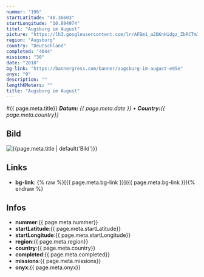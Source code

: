 ```yaml
---
nummer: "196"
startLatitude: "48.36603"
startLongitude: "10.894974"
titel: "Augsburg im August"
picture: "https://lh3.googleusercontent.com/lr/AFBm1_a2DKnHidgz_ZbRCTm155w9rcRmNKMWue9Mrvu0rj0h-NgVzFa2IMz9Ljh3KQisfY-aTBOD4kS8m8Nh1N0LbMiJ54rqMsQWq5zbM0t2YiWD8XlClzLyL62wemTXPFRWtY9UtT_o9XeN844730dHLFDKEg-QDmptk9GxQwtrZbMrPk7Z7N7dyOCXJIwI29s9NgUqmRr5MNgAocxxLd-RmEfbiOVyQ7Z6g6fFTcAED_d5B_IzuTVfHVo5PI_T6-4QiYglPGCY-BM1DbZWYSvf8EXkoPkqmrYnA7OG2GIFxjk4thoJw0sHpq0CrZztlSZab6l1AT5P8Yo4MI97DZEaD4PP4ZdWx1UHwU7uhaj_GmimV-yhBwpzNqk7aU-NgQoYlm0Mm4GkA4MqfnZVKmSZHM6U9uiGB-AwH005DM0H0bfCgAetmT6R-1YJgDXq14WfoxTLyRNwRW9NyHfx9aOe-n_k44fzwQZR8r3wVtgOWc_wIyt2rLFUSnOAUzO7Vs-yxkmBNbEupfJ1u5An9M-OFtLXtMX3pQmOH-6f5MPwk-ovp8-SXmW89L6CM-V97jtbFx4aD07ULVZrvrhKpCgy5pwfQQR16bEW4IT9tP33BXsXSDIs97qU6GtJdHVEMxsVhpolLWx2yXfev0I1Q3-UryJ-AMwrTwtXvkMI8N8xDD8ezMbKlQOfDuPd4wBhGi5uT264kvH71An_3tZmgJihWy7UpXpYTI2zQ777EIXrhG78MJyPr1QfyaV1wFCuKLnp-mOrOULG6kP8ur3Us-KdFlY8rbZD-Um7RcU7HPMKDhZqyAhHUyb6FpkivNHgFw3ndPZ8qOYYoOwXilYhDO8vg91SZN9klQc"
region: "Augsburg"
country: "Deutschland"
completed: "4644"
missions: "30"
date: "2018"
bg-link: "https://bannergress.com/banner/augsburg-im-august-e95e"
onyx: "0"
description: ""
lengthKMeters: ""
title: "Augsburg im August"
---
```


#{{ page.meta.title}}
_**Datum:** {{ page.meta.date }} • **Country:**{{ page.meta.country}}_

## Bild
![{{page.meta.title | default('Bild')}}]({{page.meta.picture}})

## Links
- **bg-link**: {% raw %}[{{ page.meta.bg-link }}]({{ page.meta.bg-link }}){% endraw %}

## Infos
- **nummer**:{{ page.meta.nummer}}
- **startLatitude**:{{ page.meta.startLatitude}}
- **startLongitude**:{{ page.meta.startLongitude}}
- **region**:{{ page.meta.region}}
- **country**:{{ page.meta.country}}
- **completed**:{{ page.meta.completed}}
- **missions**:{{ page.meta.missions}}
- **onyx**:{{ page.meta.onyx}}

